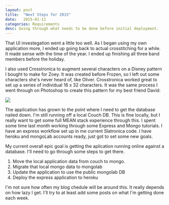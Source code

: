 ```yaml
---
layout: post
title:  "Next Steps for 2015"
date:   2015-01-11
categories: Requirements
desc: Going through what needs to be done before initial deployment.
---
```


That UI investegation went a little too well. As I began using my own application more, I ended up going back to actual crosstitching for a while. It made sense with the time of the year. I ended up finishing all three band members before the holiday.

I also used Crosstronica to augment several characters on a Disney pattern I bought to make for Zoey. It was created before Frozen, so I left out some characters she's never heard of, like Oliver. Crosstronica worked great to set up a series of individual 16 x 32 characters. It was the same process I went through on Photoshop to create this pattern for my best friend David:

<div code-showhide headline="Davids Friends">

  <div class="image-plus-caption">
    <img src="/ms_assets/images/2015-01-11/villians-crosstitch.jpg">
  </div>

</div>

The application has grown to the point where I need to get the database nailed down. I'm still running off a local Couch DB. This is fine locally, but I really want to get some full MEAN stack experience through this. I spent some time last month working through some Express and Mongo tutorials. I have an express workflow set up in me current Slatronica code. I have heroku and mongoLab accounts ready, just got to set some new goals.

My current overall epic goal is getting the aplication running online against a database. I'll need to go through some steps to get there.

1) Move the local application data from couch to mongo.
2) Migrate that local mongo data to mongolab
3) Update the application to use the public mongolab DB
4) Deploy the express application to heroku

I'm not sure how often my blog chedule will be around this. It really depends on how lazy I get. I'll try to at least add some posts on what I'm getting done each week.
